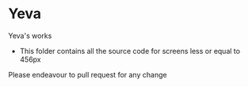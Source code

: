 # Yeva
Yeva's works

* This folder contains all the source code for screens less or equal to 456px

Please endeavour to pull request for any change